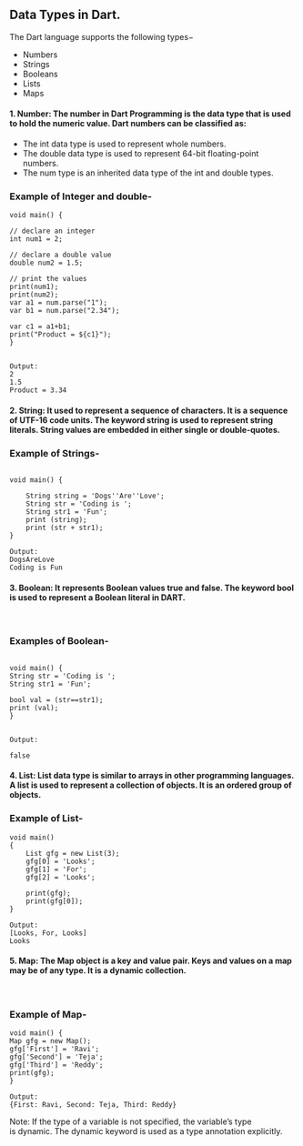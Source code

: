 ## Data Types in Dart.
 
The Dart language supports the following types−
* Numbers
* Strings
* Booleans
* Lists
* Maps


#### 1. Number: The number in Dart Programming is the data type that is used to hold the numeric value. Dart numbers can be classified as: 

* The int data type is used to represent whole numbers.
* The double data type is used to represent 64-bit floating-point numbers.
* The num type is an inherited data type of the int and double types.

### Example of Integer and double-

```
void main() {
	
// declare an integer
int num1 = 2;			
	
// declare a double value
double num2 = 1.5;

// print the values
print(num1);
print(num2);
var a1 = num.parse("1");
var b1 = num.parse("2.34");
	
var c1 = a1+b1;
print("Product = ${c1}");
}


Output: 
2
1.5
Product = 3.34
```


#### 2. String: It used to represent a sequence of characters. It is a sequence of UTF-16 code units. The keyword string is used to represent string literals. String values are embedded in either single or double-quotes. 


### Example of Strings-

```

void main() {
	
	String string = 'Dogs''Are''Love';
	String str = 'Coding is ';
	String str1 = 'Fun';
	print (string);
	print (str + str1);
}

Output: 
DogsAreLove
Coding is Fun

```

#### 3. Boolean: It represents Boolean values true and false. The keyword bool is used to represent a Boolean literal in DART. 
 
### Examples of Boolean-

```

void main() {
String str = 'Coding is ';
String str1 = 'Fun';
	
bool val = (str==str1);
print (val);
}


Output: 

false

```

#### 4. List: List data type is similar to arrays in other programming languages. A list is used to represent a collection of objects. It is an ordered group of objects. 

### Example of List-


```
void main()
{
	List gfg = new List(3);
	gfg[0] = 'Looks';
	gfg[1] = 'For';
	gfg[2] = 'Looks';
	
	print(gfg);
	print(gfg[0]);
}

Output:   
[Looks, For, Looks]
Looks

```

#### 5. Map: The Map object is a key and value pair. Keys and values on a map may be of any type. It is a dynamic collection. 
 

### Example of Map-

```
void main() {
Map gfg = new Map();
gfg['First'] = 'Ravi';
gfg['Second'] = 'Teja';
gfg['Third'] = 'Reddy';
print(gfg);
}

Output: 
{First: Ravi, Second: Teja, Third: Reddy}

```

Note: If the type of a variable is not specified, the variable’s type is dynamic. The dynamic keyword is used as a type annotation explicitly.